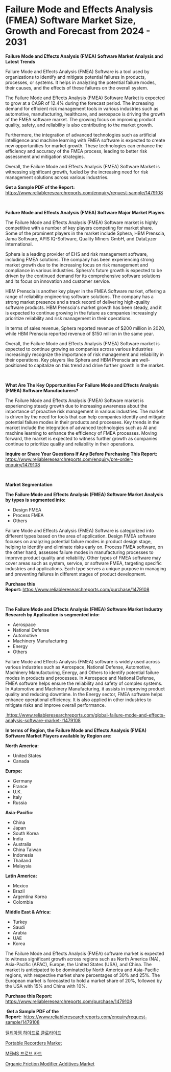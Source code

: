 <p><h1>Failure Mode and Effects Analysis (FMEA) Software Market Size, Growth and Forecast from 2024 - 2031</h1></p><p><strong>Failure Mode and Effects Analysis (FMEA) Software Market Analysis and Latest Trends</strong></p>
<p><p>Failure Mode and Effects Analysis (FMEA) Software is a tool used by organizations to identify and mitigate potential failures in products, processes, or systems. It helps in analyzing the potential failure modes, their causes, and the effects of these failures on the overall system.</p><p>The Failure Mode and Effects Analysis (FMEA) Software Market is expected to grow at a CAGR of 12.4% during the forecast period. The increasing demand for efficient risk management tools in various industries such as automotive, manufacturing, healthcare, and aerospace is driving the growth of the FMEA software market. The growing focus on improving product quality, safety, and reliability is also contributing to the market growth.</p><p>Furthermore, the integration of advanced technologies such as artificial intelligence and machine learning with FMEA software is expected to create new opportunities for market growth. These technologies can enhance the efficiency and accuracy of the FMEA process, leading to better risk assessment and mitigation strategies.</p><p>Overall, the Failure Mode and Effects Analysis (FMEA) Software Market is witnessing significant growth, fueled by the increasing need for risk management solutions across various industries.</p></p>
<p><strong>Get a Sample PDF of the Report:&nbsp;</strong> <a href="https://www.reliableresearchreports.com/enquiry/request-sample/1479108">https://www.reliableresearchreports.com/enquiry/request-sample/1479108</a></p>
<p>&nbsp;</p>
<p><strong>Failure Mode and Effects Analysis (FMEA) Software Major Market Players</strong></p>
<p><p>The Failure Mode and Effects Analysis (FMEA) Software market is highly competitive with a number of key players competing for market share. Some of the prominent players in the market include Sphera, HBM Prenscia, Jama Software, APIS IQ-Software, Quality Miners GmbH, and DataLyzer International.</p><p>Sphera is a leading provider of EHS and risk management software, including FMEA solutions. The company has been experiencing strong market growth due to the increasing focus on risk management and compliance in various industries. Sphera's future growth is expected to be driven by the continued demand for its comprehensive software solutions and its focus on innovation and customer service.</p><p>HBM Prenscia is another key player in the FMEA Software market, offering a range of reliability engineering software solutions. The company has a strong market presence and a track record of delivering high-quality software products. HBM Prenscia's market growth has been steady, and it is expected to continue growing in the future as companies increasingly prioritize reliability and risk management in their operations.</p><p>In terms of sales revenue, Sphera reported revenue of $200 million in 2020, while HBM Prenscia reported revenue of $150 million in the same year.</p><p>Overall, the Failure Mode and Effects Analysis (FMEA) Software market is expected to continue growing as companies across various industries increasingly recognize the importance of risk management and reliability in their operations. Key players like Sphera and HBM Prenscia are well-positioned to capitalize on this trend and drive further growth in the market.</p></p>
<p>&nbsp;</p>
<p><strong>What Are The Key Opportunities For Failure Mode and Effects Analysis (FMEA) Software Manufacturers?</strong></p>
<p><p>The Failure Mode and Effects Analysis (FMEA) Software market is experiencing steady growth due to increasing awareness about the importance of proactive risk management in various industries. The market is driven by the need for tools that can help companies identify and mitigate potential failure modes in their products and processes. Key trends in the market include the integration of advanced technologies such as AI and machine learning to enhance the efficiency of FMEA processes. Moving forward, the market is expected to witness further growth as companies continue to prioritize quality and reliability in their operations.</p></p>
<p><strong>Inquire or Share Your Questions If Any Before Purchasing This Report:</strong> <a href="https://www.reliableresearchreports.com/enquiry/pre-order-enquiry/1479108">https://www.reliableresearchreports.com/enquiry/pre-order-enquiry/1479108</a></p>
<p>&nbsp;</p>
<p><strong>Market Segmentation</strong></p>
<p><strong>The Failure Mode and Effects Analysis (FMEA) Software Market Analysis by types is segmented into:</strong></p>
<p><ul><li>Design FMEA</li><li>Process FMEA</li><li>Others</li></ul></p>
<p><p>Failure Mode and Effects Analysis (FMEA) Software is categorized into different types based on the area of application. Design FMEA software focuses on analyzing potential failure modes in product design stage, helping to identify and eliminate risks early on. Process FMEA software, on the other hand, assesses failure modes in manufacturing processes to improve product quality and reliability. Other types of FMEA software may cover areas such as system, service, or software FMEA, targeting specific industries and applications. Each type serves a unique purpose in managing and preventing failures in different stages of product development.</p></p>
<p><strong>Purchase this Report:&nbsp;</strong><a href="https://www.reliableresearchreports.com/purchase/1479108">https://www.reliableresearchreports.com/purchase/1479108</a></p>
<p>&nbsp;</p>
<p><strong>The Failure Mode and Effects Analysis (FMEA) Software Market Industry Research by Application is segmented into:</strong></p>
<p><ul><li>Aerospace</li><li>National Defense</li><li>Automotive</li><li>Machinery Manufacturing</li><li>Energy</li><li>Others</li></ul></p>
<p><p>Failure Mode and Effects Analysis (FMEA) software is widely used across various industries such as Aerospace, National Defense, Automotive, Machinery Manufacturing, Energy, and Others to identify potential failure modes in products and processes. In Aerospace and National Defense, FMEA software helps ensure the reliability and safety of complex systems. In Automotive and Machinery Manufacturing, it assists in improving product quality and reducing downtime. In the Energy sector, FMEA software helps enhance operational efficiency. It is also applied in other industries to mitigate risks and improve overall performance.</p></p>
<p><a href="https://www.reliableresearchreports.com/global-failure-mode-and-effects-analysis-software-market-r1479108">&nbsp;https://www.reliableresearchreports.com/global-failure-mode-and-effects-analysis-software-market-r1479108</a></p>
<p><strong>In terms of Region, the Failure Mode and Effects Analysis (FMEA) Software Market Players available by Region are:</strong></p>
<p>
    <p> <strong> North America: </strong>
        <ul>
            <li>United States</li>
            <li>Canada</li>
        </ul>
        </p> 
    <p> <strong> Europe: </strong>
        <ul>
            <li>Germany</li>
            <li>France</li>
            <li>U.K.</li>
            <li>Italy</li>
            <li>Russia</li>
        </ul>
        </p> 
    <p> <strong> Asia-Pacific: </strong>
        <ul>
            <li>China</li>
            <li>Japan</li>
            <li>South Korea</li>
            <li>India</li>
            <li>Australia</li>
            <li>China Taiwan</li>
            <li>Indonesia</li>
            <li>Thailand</li>
            <li>Malaysia</li>
        </ul>
        </p> 
    <p> <strong> Latin America: </strong>
        <ul>
            <li>Mexico</li>
            <li>Brazil</li>
            <li>Argentina Korea</li>
            <li>Colombia</li>
        </ul>
        </p> 
    <p> <strong> Middle East & Africa: </strong>
        <ul>
            <li>Turkey</li>
            <li>Saudi</li>
            <li>Arabia</li>
            <li>UAE</li>
            <li>Korea</li>
        </ul>
    </p>
    </p>
<p><p>The Failure Mode and Effects Analysis (FMEA) software market is expected to witness significant growth across regions such as North America (NA), Asia-Pacific (APAC), Europe, the United States (USA), and China. The market is anticipated to be dominated by North America and Asia-Pacific regions, with respective market share percentages of 30% and 25%. The European market is forecasted to hold a market share of 20%, followed by the USA with 15% and China with 10%.</p></p>
<p><strong>Purchase this Report: </strong><a href="https://www.reliableresearchreports.com/purchase/1479108">https://www.reliableresearchreports.com/purchase/1479108</a></p>
<p>&nbsp;<strong>Get a Sample PDF of the Report:&nbsp;&nbsp;</strong><a href="https://www.reliableresearchreports.com/enquiry/request-sample/1479108">https://www.reliableresearchreports.com/enquiry/request-sample/1479108</a></p>
<p><strong></strong></p>
<p><p><a href="https://github.com/anton65482023/Market-Research-Report-List-1/blob/main/695637761190.md">딜티아젬 하이드로 클로라이드</a></p><p><a href="https://www.linkedin.com/pulse/portable-recorders-market-insight-trends-growth-forecasted-fvt4e?trackingId=caf9HETZhXEptEnRimIRvg%3D%3D">Portable Recorders Market</a></p><p><a href="https://github.com/hxzi07639916/Market-Research-Report-List-2/blob/main/987747464124.md">MEMS 프로브 카드</a></p><p><a href="https://www.linkedin.com/pulse/organic-friction-modifier-additives-market-size-focuses-dynamics-lmxee?trackingId=fyns3nne243Z9PVU4sSnLw%3D%3D">Organic Friction Modifier Additives Market</a></p></p>